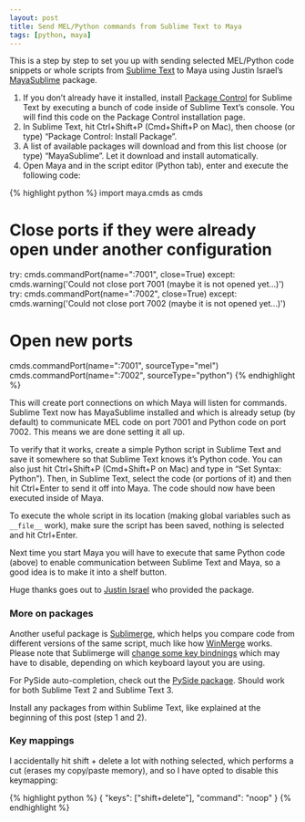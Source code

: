 ```yaml
---
layout: post
title: Send MEL/Python commands from Sublime Text to Maya
tags: [python, maya]
---
```


This is a step by step to set you up with sending selected MEL/Python code snippets or whole scripts from [Sublime Text](http://www.sublimetext.com) to Maya using Justin Israel’s [MayaSublime](https://github.com/justinfx/MayaSublime) package.

<!--more-->

1. If you don’t already have it installed, install [Package Control](https://packagecontrol.io/installation) for Sublime Text by executing a bunch of code inside of Sublime Text’s console. You will find this code on the Package Control installation page.
2. In Sublime Text, hit Ctrl+Shift+P (Cmd+Shift+P on Mac), then choose (or type) “Package Control: Install Package”.
3. A list of available packages will download and from this list choose (or type) “MayaSublime”. Let it download and install automatically.
4. Open Maya and in the script editor (Python tab), enter and execute the following code:


{% highlight python %}
import maya.cmds as cmds

# Close ports if they were already open under another configuration
try:
    cmds.commandPort(name=":7001", close=True)
except:
    cmds.warning('Could not close port 7001 (maybe it is not opened yet...)')
try:
    cmds.commandPort(name=":7002", close=True)
except:
    cmds.warning('Could not close port 7002 (maybe it is not opened yet...)')

# Open new ports
cmds.commandPort(name=":7001", sourceType="mel")
cmds.commandPort(name=":7002", sourceType="python")
{% endhighlight %}


This will create port connections on which Maya will listen for commands. Sublime Text now has MayaSublime installed and which is already setup (by default) to communicate MEL code on port 7001 and Python code on port 7002. This means we are done setting it all up.

To verify that it works, create a simple Python script in Sublime Text and save it somewhere so that Sublime Text knows it’s Python code. You can also just hit Ctrl+Shift+P (Cmd+Shift+P on Mac) and type in “Set Syntax: Python”). Then, in Sublime Text, select the code (or portions of it) and then hit Ctrl+Enter to send it off into Maya. The code should now have been executed inside of Maya.

To execute the whole script in its location (making global variables such as `__file__` work), make sure the script has been saved, nothing is selected and hit Ctrl+Enter.

Next time you start Maya you will have to execute that same Python code (above) to enable communication between Sublime Text and Maya, so a good idea is to make it into a shelf button.

Huge thanks goes out to [Justin Israel](http://justinfx.com) who provided the package.



### More on packages

Another useful package is [Sublimerge](http://www.sublimerge.com), which helps you compare code from different versions of the same script, much like how [WinMerge](http://winmerge.org) works. Please note that Sublimerge will [change some key bindnings](http://www.sublimerge.com/docs/configuration.html#default-key-bindings) which may have to disable, depending on which keyboard layout you are using.

For PySide auto-completion, check out the [PySide package](https://github.com/DamnWidget/SublimePySide). Should work for both Sublime Text 2 and Sublime Text 3.

Install any packages from within Sublime Text, like explained at the beginning of this post (step 1 and 2).

### Key mappings

I accidentally hit shift + delete a lot with nothing selected, which performs a cut (erases my copy/paste memory), and so I have opted to disable this keymapping:

{% highlight python %}
{ "keys": ["shift+delete"], "command": "noop" }
{% endhighlight %}
